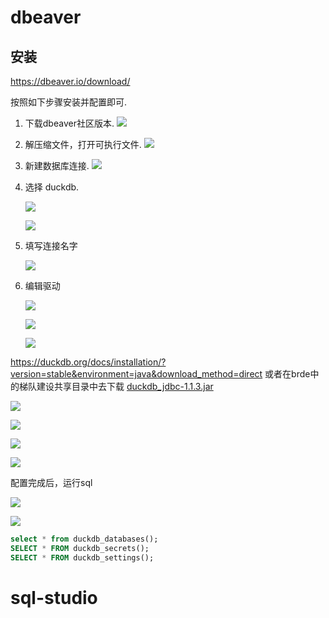 
# dbeaver

## 安装

https://dbeaver.io/download/  


按照如下步骤安装并配置即可.
1. 下载dbeaver社区版本.
	![](attach/img_v3_02i5_b72a95b3-fa7e-452e-8a84-52d7f4bfffeg.jpg)


2. 解压缩文件，打开可执行文件.
	![](attach/img_v3_02i5_f8892f61-2c53-4ffa-82b4-f1f29607688g.jpg)

3. 新建数据库连接.
	![](attach/img_v3_02i5_78fcebf3-b6c9-48ae-80c2-76a59f4a45eg.jpg)


4. 选择 duckdb.

	![](attach/img_v3_02i5_4c1c8177-b4c3-43a8-9a71-626f68c92dbg.jpg)

	![](attach/img_v3_02i5_20d28306-385b-4936-a279-797d7f26521g.jpg)


5. 填写连接名字

	![](attach/img_v3_02i5_9dc17029-3b61-48d1-879b-dd47e84477dg.jpg)


6. 编辑驱动

	![](attach/img_v3_02i5_0951a42c-094f-488e-8798-15e5517c3f5g.jpg)


	![](attach/img_v3_02i5_20cb16d9-9039-49e9-b715-09d2c585e71g.jpg)


	![](attach/img_v3_02i5_a7d226db-e954-4604-9796-5f835427fc3g.jpg)

https://duckdb.org/docs/installation/?version=stable&environment=java&download_method=direct
或者在brde中的梯队建设共享目录中去下载 [duckdb_jdbc-1.1.3.jar](https://geetest1024.feishu.cn/file/NPAybkZT8oZcpBxeoZvcRkgIn7g)



![](attach/img_v3_02i5_10e6e048-893d-47d1-8a03-dac6c1e30a7g.jpg)

![](attach/img_v3_02i5_9ea4b1e2-3351-44ba-b112-86887b3681dg.jpg)


![](attach/img_v3_02i5_555984c5-f59a-4d29-a887-1c4b2be4120g.jpg)


![](attach/img_v3_02i5_ce8138a5-a094-4c30-9f0d-f3a27c4d855g.jpg)


配置完成后，运行sql

![](attach/img_v3_02i5_2898b9db-f05b-412c-af07-789d026de49g.jpg)



![](attach/img_v3_02i5_b4ceefe9-778a-4dc7-ad8b-dce6d748c1eg.jpg)


```sql
select * from duckdb_databases();
SELECT * FROM duckdb_secrets();
SELECT * FROM duckdb_settings();
```


# sql-studio
